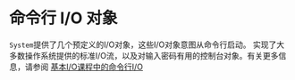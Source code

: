 # 命令行 I/O 对象

`System`提供了几个预定义的I/O对象，这些I/O对象意图从命令行启动。 实现了大多数操作系统提供的标准I/O流，以及对输入密码有用的控制台对象。有关更多信息，请参阅 [基本I/O课程中的命令行I/O](/content/essential/io/cl.md)